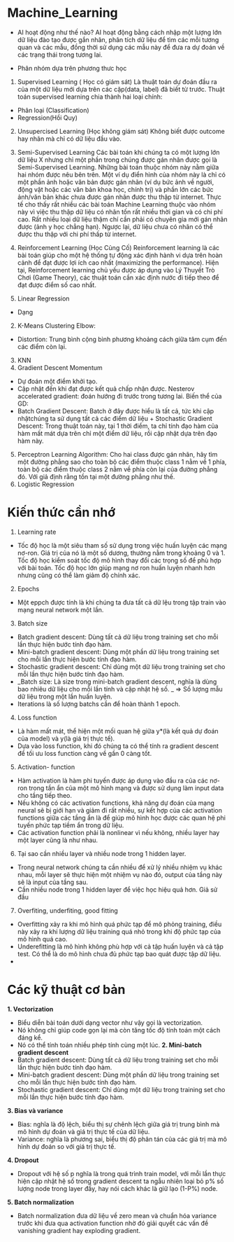 # Machine_Learning
 
 - AI hoạt động như thế nào? 
 AI hoạt động bằng cách nhập một lượng lớn dữ liệu đào tạo được gắn nhãn, phân tích dữ liệu để tìm các mỗi tương quan và các mẫu, đồng thời sử dụng các mẫu này để đưa ra dự đoán về các trạng thái trong tương lai.
 
- Phân nhóm dựa trên phương thưc học

1. Supervised Learning ( Học có giám sát)
  Là thuật toán dự đoán đầu ra của một dữ liệu mới dựa trên các cặp(data, label) đã biết từ trước.
  Thuật toán supervised learning chia thành hai loại chính:
  + Phân loại (Classification)
  + Regression(Hồi Quy)
2.  Unsupercised Learning (Học không giám sát)
  Không biết được outcome hay nhãn mà chỉ có dữ liệu đầu vào.
  
3. Semi-Supervised Learning
  Các bài toán khi chúng ta có một lượng lớn dữ liệu X nhưng chỉ một phần trong chúng được gán nhãn được gọi là Semi-Supervised Learning. Những bài toán thuộc nhóm này nằm giữa hai nhóm được nêu bên trên.
  Một ví dụ điển hình của nhóm này là chỉ có một phần ảnh hoặc văn bản được gán nhãn (ví dụ bức ảnh về người, động vật hoặc các văn bản khoa học, chính trị) và phần lớn các bức ảnh/văn bản khác chưa được gán nhãn được thu thập từ internet. Thực tế cho thấy rất nhiều các bài toán Machine Learning thuộc vào nhóm này vì việc thu thập dữ liệu có nhãn tốn rất nhiều thời gian và có chi phí cao. Rất nhiều loại dữ liệu thậm chí cần phải có chuyên gia mới gán nhãn được (ảnh y học chẳng hạn). Ngược lại, dữ liệu chưa có nhãn có thể được thu thập với chi phí thấp từ internet.
  4.  Reinforcement Learning (Học Củng Cố)
    Reinforcement learning là các bài toán giúp cho một hệ thống tự động xác định hành vi dựa trên hoàn cảnh để đạt được lợi ích cao nhất (maximizing the performance). Hiện tại, Reinforcement learning chủ yếu được áp dụng vào Lý Thuyết Trò Chơi (Game Theory), các thuật toán cần xác định nước đi tiếp theo để đạt được điểm số cao nhất.
    
 1. Linear Regression
  - Dạng 
 2. K-Means Clustering
   Elbow:
   +  Distortion: Trung bình cộng bình phương khoảng cách giữa tâm cụm đến các điểm còn lại.
 3. KNN 
 4. Gradient Descent
  Momentum
  + Dự đoán một điểm khởi tạo.
  + Cập nhật đến khi đạt được kết quả chấp nhận được.
  Nesterov accelerated gradient: đoán hướng đi trước trong tương lai.
  Biến thể của GD:
  + Batch Gradient Descent: Batch ở đây được hiểu là tất cả, tức khi cập nhậtchúng ta sử dụng tất cả các điểm dữ liệu   + Stochastic Gradient Descent: Trong thuật toán này, tại 1 thời điểm, ta chỉ tính đạo hàm của hàm mất mát dựa trên chỉ một điểm dữ liệu, rồi cập nhật dựa trên đạo hàm này.

5.  Perceptron Learning Algorithm: Cho hai class được gán nhãn, hãy tìm một đường phẳng sao cho toàn bộ các điểm thuộc class 1 nằm về 1 phía, toàn bộ các điểm thuộc class 2 nằm về phía còn lại của đường phẳng đó. Với giả định rằng tồn tại một đường phẳng như thế.
6.  Logistic Regression

# Kiến thức cần nhớ
1. Learning rate
 - Tốc độ học là một siêu tham số sử dụng trong việc huấn luyện các mạng nơ-ron. Giá trị của nó là một số dương, thường nằm trong khoảng 0 và 1. Tốc độ học kiểm soát tốc độ mô hình thay đổi các trọng số để phù hợp với bài toán. Tốc độ học lớn giúp mạng nơ ron huấn luyện nhanh hơn nhưng cũng có thể làm giảm độ chính xác.
2. Epochs
 - Một eppch được tính là khi chúng ta đưa tất cả dữ lệu trong tập train vào mạng neural network một lần.
3. Batch size
 - Batch  gradient descent: Dùng tất cả dữ liệu trong training set cho mỗi lần thực hiện bước tính đạo hàm.
 - Mini-batch gradient descent: Dùng một phần dữ liệu trong training set cho mỗi lần thực hiện bước tính đạo hàm.
 - Stochastic gradient descent: Chỉ dùng một dữ liệu trong training set cho mỗi lần thực hiện bước tính đạo hàm.
 - _Batch size: Là size trong mini-batch gradient descent, nghĩa là dùng bao nhiêu dữ liệu cho mỗi lần tính và cập nhật hệ số. _
  => Số lượng mẫu dữ liệu trong một lần huấn luyện.
 - Iterations là số lượng batchs cần để hoàn thành 1 epoch. 
4. Loss function
 - Là hàm mất mát, thể hiện một mối quan hệ giữa y*(là kết quả dự đoán của model) và y(là giá trị thực tế).
 - Dựa vào loss function, khi đó chúng ta có thể tính ra gradient descent để tối ưu loss function càng về gần 0 càng tốt.
 5. Activation- function
 - Hàm activation là hàm phi tuyến được áp dụng vào đầu ra của các nơ-ron trong tần ẩn của một mô hình mạng và được sử dụng làm input data cho tầng tiếp theo.
 - Nếu không có các activation functions, khả năng dự đoán của mạng neural sẽ bị giới hạn và giảm đi rất nhiều, sự kết hợp của các activation functions giữa các tầng ẩn là để giúp mô hình học được các quan hệ phi tuyến phức tạp tiềm ẩn trong dữ liệu.
 - Các activation function phải là nonlinear vì nếu không, nhiều layer hay một layer cũng là như nhau.
 
 6. Tại sao cần nhiều layer và nhiều node trong 1 hidden layer.
  - Trong neural network chúng ta cần nhiều để xử lý nhiều nhiệm vụ khác nhau, mỗi layer sẽ thực hiện một nhiệm vụ nào đó, output của tầng này sẽ là input của tầng sau. 
  - Cần nhiều node trong 1 hidden layer để việc học hiệu quả hơn. Giả sử đầu  

7. Overfiting, underfiting, good fitting
 - Overfitting xảy ra khi mô hình quá phức tạp để mô phỏng training, điều này xảy ra khi lượng dữ liệu training quá nhỏ trong khi độ phức tạp của mô hình quá cao.
 - Underefitting là mô hình không phù hợp với cả tập huấn luyện và cả tập test. Có thể là do mô hình chưa đủ phức tạp bao quát được tập dữ liệu.
 - 
# Các kỹ thuật cơ bản
**1. Vectorization**
 - Biểu diễn bài toán dưới dạng vector như vậy gọi là vectorization.
 - Nó không chỉ giúp code gọn lại mà  còn tăng tốc độ tính toán một cách đáng kể.
 - Nó có thể tính toán nhiều phép tính cùng một lúc.
**2. Mini-batch gradient descent** 
  - Batch  gradient descent: Dùng tất cả dữ liệu trong training set cho mỗi lần thực hiện bước tính đạo hàm.
 - Mini-batch gradient descent: Dùng một phần dữ liệu trong training set cho mỗi lần thực hiện bước tính đạo hàm.
 - Stochastic gradient descent: Chỉ dùng một dữ liệu trong training set cho mỗi lần thực hiện bước tính đạo hàm.

**3. Bias và variance**
 - Bias: nghĩa là độ lệch, biểu thị sự chênh lệch giữa giá trị trung bình mà mô hình dự đoán và giá trị thực tế của dữ liệu.
 - Variance: nghĩa là phương sai, biểu thị độ phân tán của các giá trị mà mô hình dự đoán so với giá trị thực tế.
 
 **4. Dropout**
  - Dropout với hệ số p nghĩa là trong quá trình train model, với mỗi lần thực hiện cập nhật hệ số trong gradient descent ta ngẫu nhiên loại bỏ p% số lượng node trong layer đấy, hay nói cách khác là giữ lạo (1-P%) node.
  
  **5. Batch normalization**
  - Batch normalization đưa dữ liệu về zero mean và chuẩn hóa variance trước khi đưa qua activation function nhờ đó giải quyết các vấn đề vanishing gradient hay exploding gradient.
  
